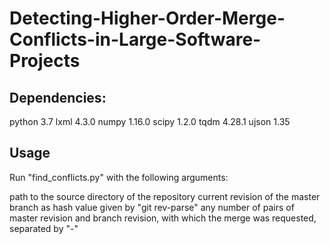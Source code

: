 # Detecting-Higher-Order-Merge-Conflicts-in-Large-Software-Projects

## Dependencies:
python	3.7
lxml	4.3.0
numpy	1.16.0
scipy	1.2.0
tqdm	4.28.1
ujson	1.35

## Usage

Run "find_conflicts.py" with the following arguments:

path to the source directory of the repository
current revision of the master branch as hash value given by "git rev-parse"
any number of pairs of master revision and branch revision, with which the merge was requested, separated by "-"